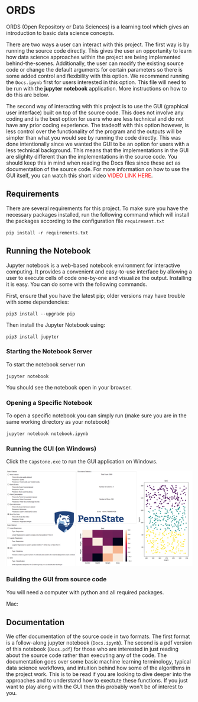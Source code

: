 # ORDS
ORDS (Open Repository or Data Sciences) is a learning tool which gives an introduction to basic data science concepts. 

There are two ways a user can interact with this project. The first way is by running the source code directly. This gives the user an opportunity to learn how data science approaches within the project are being implemented behind-the-scenes. Additionally, the user can modify the existing source code or change the default arguments for certain parameters so there is some added control and flexibility with this option. We recommend running the `Docs.ipynb` first for users interested in this option. This file will need to be run with the **jupyter notebook** application. More instructions on how to do this are below.

The second way of interacting with this project is to use the GUI (graphical user interface) built on top of the source code. This does not involve any coding and is the best option for users who are less technical and do not have any prior coding experience. The tradeoff with this option however, is less control over the functionality of the program and the outputs will be simpler than what you would see by running the code directly. This was done intentionally since we wanted the GUI to be an option for users with a less technical background. This means that the implementations in the GUI are slighlty different than the implementations in the source code. You should keep this in mind when reading the Docs files since these act as documentation of the source code. For more information on how to use the GUI itself, you can watch this short video <span style="color:red">VIDEO LINK HERE</span>.

## Requirements

There are several requirements for this project. To make sure you have the necessary packages installed, run the following command which will install the packages according to the configuration file `requirement.txt` 

`pip install -r requirements.txt`

## Running the Notebook

Jupyter notebook is a web-based notebook environment for interactive computing. It provides a convenient and easy-to-use interface by allowing a user to execute cells of code one-by-one and visualize the output. Installing it is easy. You can do some with the following commands.

First, ensure that you have the latest pip; older versions may have trouble with some dependencies:

`pip3 install --upgrade pip`

Then install the Jupyter Notebook using:

`pip3 install jupyter`

### Starting the Notebook Server

To start the notebook server run

`jupyter notebook`

You should see the notebook open in your browser.

### Opening a Specific Notebook

To open a specific notebook you can simply run (make sure you are in the same working directory as your notebook)

`jupyter notebook notebook.ipynb`

### Running the GUI (on Windows)

Click the `Capstone.exe` to run the GUI application on Windows.



![knn](knn.PNG)

### Building the GUI from source code

You will need a computer with python and all required packages. 

Mac: 



## Documentation

We offer documentation of the source code in two formats. The first format is a follow-along jupyter notebook (`Docs.ipynb`). The second is a pdf version of this notebook (`Docs.pdf`) for those who are interested in just reading about the source code rather than executing any of the code. The documentation goes over some basic machine learning terminology, typical data science workflows, and intuition behind how some of the algorithms in the project work. This is to be read if you are looking to dive deeper into the approaches and to understand how to exectute these functions. If you just want to play along with the GUI then this probably won't be of interest to you.
